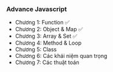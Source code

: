 ### Advance Javascript
- Chương 1: Function ✅
- Chương 2: Object & Map ✅
- Chương 3: Array & Set ✅
- Chương 4: Method & Loop
- Chương 5: Class
- Chương 6: Các khái niệm quan trọng
- Chương 7: Các thuật toán
